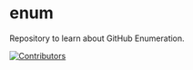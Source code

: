 # enum
Repository to learn about GitHub Enumeration.










































































































































































































































































[![Contributors](https://img.shields.io/badge/Contributors-3-brightgreen)](https://github.com/EurydiceCorp/enum/graphs/contributors)
